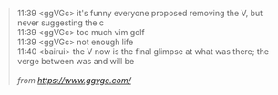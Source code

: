 > 11:39 \<ggVGc> it's funny everyone proposed removing the V, but never suggesting the c<br/>
11:39 \<ggVGc> too much vim golf<br/>
11:39 \<ggVGc> not enough life<br/>
11:40 \<bairui> the V now is the final glimpse at what was there; the verge between was and will be<br/>
><br/>
_from https://www.ggvgc.com/_

